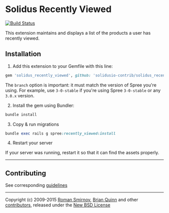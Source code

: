 # Solidus Recently Viewed

[![Build Status](https://travis-ci.org/solidusio-contrib/solidus_recently_viewed.svg?branch=master)](https://travis-ci.org/solidusio-contrib/solidus_recently_viewed)

This extension maintains and displays a list of the products a user has recently viewed.

## Installation

1. Add this extension to your Gemfile with this line:
  ```ruby
  gem 'solidus_recently_viewed', github: 'solidusio-contrib/solidus_recently_viewed', branch: 'X-X-stable'
  ```

  The `branch` option is important: it must match the version of Spree you're using.
  For example, use `3-0-stable` if you're using Spree `3-0-stable` or any `3.0.x` version.

2. Install the gem using Bundler:
  ```ruby
  bundle install
  ```

3. Copy & run migrations
  ```ruby
  bundle exec rails g spree:recently_viewed:install
  ```

4. Restart your server

  If your server was running, restart it so that it can find the assets properly.

---

## Contributing

See corresponding [guidelines][4]

---

Copyright (c) 2009-2015 [Roman Smirnov][6], [Brian Quinn][7] and other [contributors][8], released under the [New BSD License][3]

[1]: http://www.fsf.org/licensing/essays/free-sw.html
[2]: https://github.com/solidusio-contrib/solidus_recently_viewed/issues
[3]: https://github.com/solidusio-contrib/solidus_recently_viewed/blob/master/LICENSE.md
[4]: https://github.com/solidusio-contrib/solidus_recently_viewed/blob/master/CONTRIBUTING.md
[6]: https://github.com/romul
[7]: https://github.com/BDQ
[8]: https://github.com/solidusio-contrib/solidus_recently_viewed/graphs/contributors

